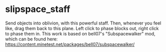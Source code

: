 # slipspace_staff
Send objects into oblivion, with this powerful staff. Then, whenever you feel like, drag them back to this plane. Left click to phase blocks out, right click to phase them in.
This work is based on bell07's "Subspacewalker" mod, which can be found here: https://content.minetest.net/packages/bell07/subspacewalker/
